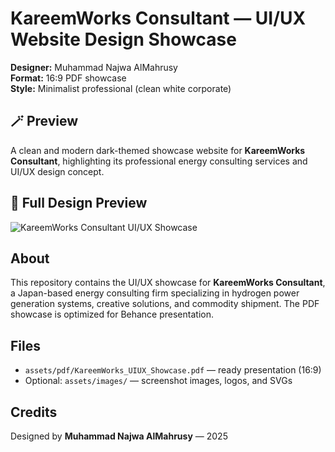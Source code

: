 # KareemWorks Consultant — UI/UX Website Design Showcase

**Designer:** Muhammad Najwa AlMahrusy  
**Format:** 16:9 PDF showcase  
**Style:** Minimalist professional (clean white corporate)

## 🪄 Preview
A clean and modern dark-themed showcase website for **KareemWorks Consultant**, highlighting its professional energy consulting services and UI/UX design concept.

## 📸 Full Design Preview

![KareemWorks Consultant UI/UX Showcase](assets/images/full-showcase.png)

## About
This repository contains the UI/UX showcase for **KareemWorks Consultant**, a Japan-based energy consulting firm specializing in hydrogen power generation systems, creative solutions, and commodity shipment. The PDF showcase is optimized for Behance presentation.

## Files
- `assets/pdf/KareemWorks_UIUX_Showcase.pdf` — ready presentation (16:9)
- Optional: `assets/images/` — screenshot images, logos, and SVGs

## Credits
Designed by **Muhammad Najwa AlMahrusy** — 2025
